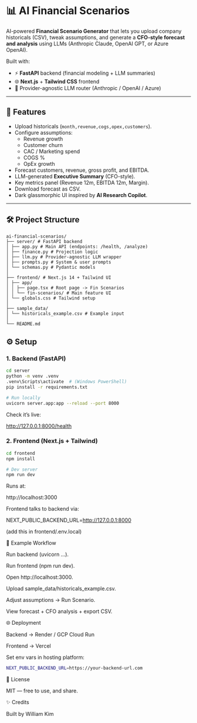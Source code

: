 # 📊 AI Financial Scenarios

AI-powered **Financial Scenario Generator** that lets you upload company historicals (CSV), tweak assumptions, and generate a **CFO-style forecast and analysis** using LLMs (Anthropic Claude, OpenAI GPT, or Azure OpenAI).  

Built with:
- ⚡ **FastAPI** backend (financial modeling + LLM summaries)
- 🌐 **Next.js** + **Tailwind CSS** frontend
- 🧠 Provider-agnostic LLM router (Anthropic / OpenAI / Azure)

---

## 🚀 Features
- Upload historicals (`month,revenue,cogs,opex,customers`).
- Configure assumptions:
  - Revenue growth
  - Customer churn
  - CAC / Marketing spend
  - COGS %  
  - OpEx growth
- Forecast customers, revenue, gross profit, and EBITDA.
- LLM-generated **Executive Summary** (CFO-style).
- Key metrics panel (Revenue 12m, EBITDA 12m, Margin).
- Download forecast as CSV.
- Dark glassmorphic UI inspired by **AI Research Copilot**.

---

## 🛠️ Project Structure
```text
ai-financial-scenarios/
├── server/ # FastAPI backend
│ ├── app.py # Main API (endpoints: /health, /analyze)
│ ├── finance.py # Projection logic
│ ├── llm.py # Provider-agnostic LLM wrapper
│ ├── prompts.py # System & user prompts
│ └── schemas.py # Pydantic models
│
├── frontend/ # Next.js 14 + Tailwind UI
│ ├── app/
│ │ ├── page.tsx # Root page -> Fin Scenarios
│ │ └── fin-scenarios/ # Main feature UI
│ └── globals.css # Tailwind setup
│
├── sample_data/
│ └── historicals_example.csv # Example input
│
└── README.md
```
## ⚙️ Setup

### 1. Backend (FastAPI)
```bash
cd server
python -m venv .venv
.venv\Scripts\activate  # (Windows PowerShell)
pip install -r requirements.txt

# Run locally
uvicorn server.app:app --reload --port 8000
```

Check it’s live:

http://127.0.0.1:8000/health

### 2. Frontend (Next.js + Tailwind)
```bash
cd frontend
npm install

# Dev server
npm run dev
```

Runs at:

http://localhost:3000


Frontend talks to backend via:

NEXT_PUBLIC_BACKEND_URL=http://127.0.0.1:8000


(add this in frontend/.env.local)

📂 Example Workflow

Run backend (uvicorn …).

Run frontend (npm run dev).

Open http://localhost:3000.

Upload sample_data/historicals_example.csv.

Adjust assumptions → Run Scenario.

View forecast + CFO analysis + export CSV.

🌐 Deployment

Backend → Render / GCP Cloud Run

Frontend → Vercel

Set env vars in hosting platform:
```bash
NEXT_PUBLIC_BACKEND_URL=https://your-backend-url.com
```

📜 License

MIT — free to use, and share.

✨ Credits

Built by William Kim
